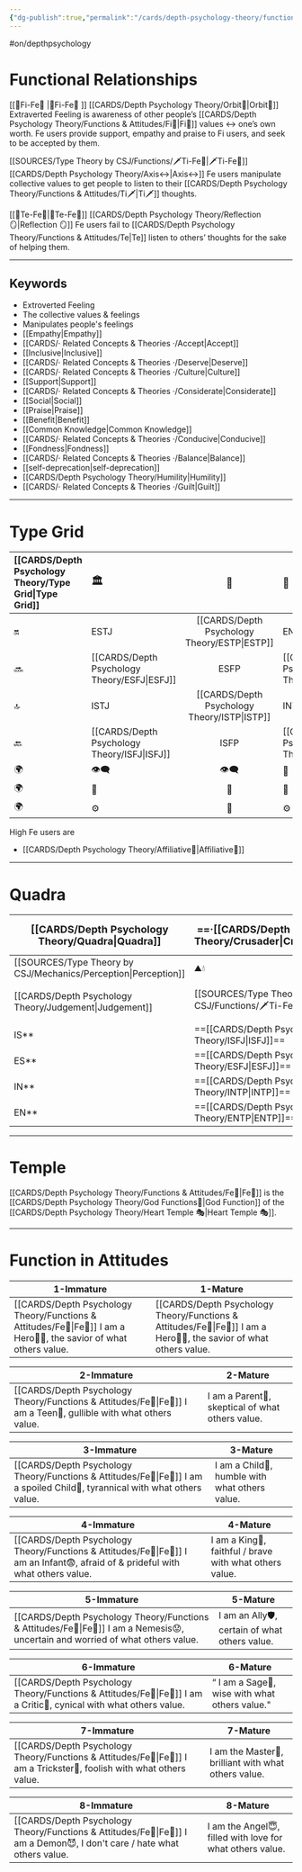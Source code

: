 ```yaml
---
{"dg-publish":true,"permalink":"/cards/depth-psychology-theory/functions-and-attitudes/fe/","created":"2022-12-27T21:20:33.776+01:00","updated":"2023-04-27T14:16:21.306+02:00"}
---
```


#on/depthpsychology 

# Functional Relationships 
[[🧭Fi-Fe💉 \|🧭Fi-Fe💉 ]] [[CARDS/Depth Psychology Theory/Orbit💫\|Orbit💫]] 
Extraverted Feeling is awareness of other people’s [[CARDS/Depth Psychology Theory/Functions & Attitudes/Fi🧭\|Fi🧭]] values ↔️ one’s own worth. 
Fe users provide support, empathy and praise to Fi users, and seek to be accepted by them. 

[[SOURCES/Type Theory by CSJ/Functions/🗡️Ti-Fe💉\|🗡️Ti-Fe💉]] [[CARDS/Depth Psychology Theory/Axis↔️\|Axis↔️]] 
Fe users manipulate collective values to get people to listen to their [[CARDS/Depth Psychology Theory/Functions & Attitudes/Ti🗡️\|Ti🗡️]] thoughts.  

[[🏹Te-Fe💉\|🏹Te-Fe💉]] [[CARDS/Depth Psychology Theory/Reflection 🪞\|Reflection 🪞]] 
Fe users fail to [[CARDS/Depth Psychology Theory/Functions & Attitudes/Te\|Te]] listen to others’ thoughts for the sake of helping them. 

--- 
## Keywords
- Extroverted Feeling
- The collective values & feelings
- Manipulates people's feelings
- [[Empathy\|Empathy]]
- [[CARDS/· Related Concepts & Theories ·/Accept\|Accept]]
- [[Inclusive\|Inclusive]]
- [[CARDS/· Related Concepts & Theories ·/Deserve\|Deserve]]
- [[CARDS/· Related Concepts & Theories ·/Culture\|Culture]]
- [[Support\|Support]]
- [[CARDS/· Related Concepts & Theories ·/Considerate\|Considerate]] 
- [[Social\|Social]]
- [[Praise\|Praise]]
- [[Benefit\|Benefit]]
- [[Common Knowledge\|Common Knowledge]]
- [[CARDS/· Related Concepts & Theories ·/Conducive\|Conducive]]
- [[Fondness\|Fondness]] 
- [[CARDS/· Related Concepts & Theories ·/Balance\|Balance]] 
- [[self-deprecation\|self-deprecation]] 
- [[CARDS/Depth Psychology Theory/Humility\|Humility]]
- [[CARDS/· Related Concepts & Theories ·/Guilt\|Guilt]]

---
# Type Grid 
| [[CARDS/Depth Psychology Theory/Type Grid\|Type Grid]]         | <font size="4"> 🏛️</font> | <font size="4"> 🧰</font> | <font size="4"> 🔮</font> | <font size="4"> 🦄</font> | 💬 |💬| 💬 |
|:--------------------- |:------------------------- |:-------------------------:|:------------------------------------------------ |:------------------------- |:--------------------------- |:--------------------------- |:--------------------------- |
| 🔛                    | ESTJ                      |           [[CARDS/Depth Psychology Theory/ESTP\|ESTP]]            | ENTJ| [[CARDS/Depth Psychology Theory/ENFJ\|ENFJ]]                      | ➡️                          | 👋                          | 🏆                          |
| 🔜                    | [[CARDS/Depth Psychology Theory/ESFJ\|ESFJ]]                      |    ESFP |[[CARDS/Depth Psychology Theory/ENTP\|ENTP]]| ENFP                      | ↪️                          | 👋                          | 🏃‍♂️                       |
| 🔝    | ISTJ                      |           [[CARDS/Depth Psychology Theory/ISTP\|ISTP]]            | INTJ| [[CARDS/Depth Psychology Theory/INFJ\|INFJ]]| 🧘‍♂️ | 🏃‍♂️ | 🔙 | 
| 🔙                    | [[CARDS/Depth Psychology Theory/ISFJ\|ISFJ]]        |           ISFP            | [[CARDS/Depth Psychology Theory/INTP\|INTP]]| INFP                      | ↪️                          | 🧘‍♂️                       | 🏆                          |
|🌍 | 👁️‍🗨️                     |           👁️‍🗨️           | 🧲                                               | 🧲                        |                             |                             |                             |
| 🌍 | 🐜                        |            🦊             | 🦊                                               | 🐜                        |                             |                             |                             |
|🌍| ⚙️                        |            👀             | ⚙️                                               | 👀                        |                             |                             |                             |
High Fe users are 
- [[CARDS/Depth Psychology Theory/Affiliative🐜\|Affiliative🐜]] 
--- 
# Quadra 
| <font size="4"> [[CARDS/Depth Psychology Theory/Quadra\|Quadra]]</font> | <font size="4"> ==·[[CARDS/Depth Psychology Theory/Crusader\|Crusader]]·==</font>     | <font size="4"> ==·[[CARDS/Depth Psychology Theory/Templar\|Templar]]·==</font> | <font size="4"> ·Wayfarer·</font> | <font size="4"> ·Philosopher·</font>     |
| --------------------------------- | ----------------------------------------- | ---------------------------------------- | ----------------------------------------- | -------------------------------------------- |
| [[SOURCES/Type Theory by CSJ/Mechanics/Perception\|Perception]]                    | ⛰️💧                  | 🔥🌪️             |🔥🌪️            |⛰️💧                |
| [[CARDS/Depth Psychology Theory/Judgement\|Judgement]]                     | [[SOURCES/Type Theory by CSJ/Functions/🗡️Ti-Fe💉\|🗡️Ti-Fe💉]]                | [[SOURCES/Type Theory by CSJ/Functions/🗡️Ti-Fe💉\|🗡️Ti-Fe💉]]               | 🧭🏹               |🧭🏹                    |
| IS**                              | ==[[CARDS/Depth Psychology Theory/ISFJ\|ISFJ]]==                              | ==[[CARDS/Depth Psychology Theory/ISTP\|ISTP]]==                             | ISFP                                      | ISTJ                                     |
| ES**                              | ==[[CARDS/Depth Psychology Theory/ESFJ\|ESFJ]]==                              | ==[[CARDS/Depth Psychology Theory/ESTP\|ESTP]]==                             | ESFP                                      | ESTJ                                    |
| IN**                              | ==[[CARDS/Depth Psychology Theory/INTP\|INTP]]==                              | ==[[CARDS/Depth Psychology Theory/INFJ\|INFJ]]==                             | INTJ                                      | INFP                                    |
| EN**                              | ==[[CARDS/Depth Psychology Theory/ENTP\|ENTP]]==                              | ==[[CARDS/Depth Psychology Theory/ENFJ\|ENFJ]]==                             | ENTJ                                      | ENFP                                     |

---
# Temple 
[[CARDS/Depth Psychology Theory/Functions & Attitudes/Fe💉\|Fe💉]] is the [[CARDS/Depth Psychology Theory/God Functions🙏\|God Function]] of the [[CARDS/Depth Psychology Theory/Heart Temple 🎭\|Heart Temple 🎭]]. 

---
# Function in Attitudes
| 1-Immature                                                  | 1-Mature                                                    |
| ----------------------------------------------------------- | ----------------------------------------------------------- |
| [[CARDS/Depth Psychology Theory/Functions & Attitudes/Fe💉\|Fe💉]] I am a Hero🦸‍♂️, the savior of what others value. | [[CARDS/Depth Psychology Theory/Functions & Attitudes/Fe💉\|Fe💉]] I am a Hero🦸‍♂️, the savior of what others value. |

| 2-Immature                                               | 2-Mature                                          |
| -------------------------------------------------------- | ------------------------------------------------- |
| [[CARDS/Depth Psychology Theory/Functions & Attitudes/Fe💉\|Fe💉]] I am a Teen👦, gullible with what others value. |  I am a Parent🤨, skeptical of what others value. |

| 3-Immature                                                          | 3-Mature                                        |
| ------------------------------------------------------------------- | ----------------------------------------------- |
| [[CARDS/Depth Psychology Theory/Functions & Attitudes/Fe💉\|Fe💉]] I am a spoiled Child🥳, tyrannical with what others value. |  I am a Child👼, humble with what others value. |

| 4-Immature                                                              | 4-Mature                                                 |
| ----------------------------------------------------------------------- | -------------------------------------------------------- |
| [[CARDS/Depth Psychology Theory/Functions & Attitudes/Fe💉\|Fe💉]] I am an Infant😨, afraid of & prideful with what others value. |  I am a King👑, faithful / brave with what others value. |

| 5-Immature                                                             | 5-Mature                                         |
| ---------------------------------------------------------------------- | ------------------------------------------------ |
| [[CARDS/Depth Psychology Theory/Functions & Attitudes/Fe💉\|Fe💉]] I am a Nemesis😟, uncertain and worried of what others value. |  I am an  Ally🛡️, certain of what others value. |

| 6-Immature                                                | 6-Mature                                       |
| --------------------------------------------------------- | ---------------------------------------------- |
| [[CARDS/Depth Psychology Theory/Functions & Attitudes/Fe💉\|Fe💉]] I am a Critic🤔, cynical with what others value. | “ I am a Sage🧙, wise with what others value." |

| 7-Immature                                                   | 7-Mature                                              |
| ------------------------------------------------------------ | ----------------------------------------------------- |
| [[CARDS/Depth Psychology Theory/Functions & Attitudes/Fe💉\|Fe💉]] I am a Trickster🤡, foolish with what others value. |  I am the Master💎, brilliant with what others value. |

| 8-Immature                                                      | 8-Mature                                                   |
| --------------------------------------------------------------- | ---------------------------------------------------------- |
| [[CARDS/Depth Psychology Theory/Functions & Attitudes/Fe💉\|Fe💉]] I am a Demon😈, I don't care / hate what others value. |  I am the Angel😇, filled with love for what others value. |
